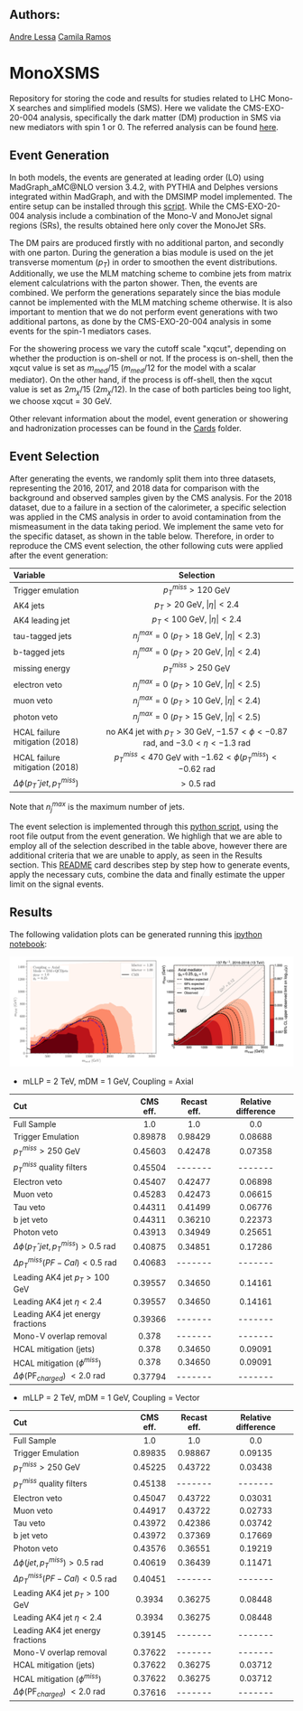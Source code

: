 ## Authors: ##
[Andre Lessa](mailto:andre.lessa@ufabc.edu.br)
[Camila Ramos](mailto:ramos.camila@ufabc.edu.br)

# MonoXSMS

Repository for storing the code and results for studies related to LHC Mono-X searches and simplified models (SMS). Here we validate the CMS-EXO-20-004 analysis, specifically the dark matter (DM) production in SMS via new mediators with spin 1 or 0. The referred analysis can be found [here](http://cms-results.web.cern.ch/cms-results/public-results/publications/EXO-20-004/index.html).


## Event Generation ##

In both models, the events are generated at leading order (LO) using MadGraph_aMC@NLO version 3.4.2, with PYTHIA and Delphes versions integrated within MadGraph, and with the DMSIMP model implemented. The entire setup can be installed through this [script](../../installer.sh). While the CMS-EXO-20-004 analysis include a combination of the Mono-V and MonoJet signal regions (SRs), the results obtained here only cover the MonoJet SRs.

The DM pairs are produced firstly with no additional parton, and secondly with one parton. During the generation a bias module is used on the jet transverse momentum ($p_{T}$) in order to smoothen the event distributions. Additionally, we use the MLM matching scheme to combine jets from matrix element calculatrions with the parton shower. Then, the events are combined. We perform the generations separately since the bias module cannot be implemented with the MLM matching scheme otherwise. It is also important to mention that we do not perform event generations with two additional partons, as done by the CMS-EXO-20-004 analysis in some events for the spin-1 mediators cases.

For the showering process we vary the cutoff scale "xqcut", depending on whether the production is on-shell or not. If the process is on-shell, then the xqcut value is set as $m_{med}/15$ ($m_{med}/12$ for the model with a scalar mediator). On the other hand, if the process is off-shell, then the xqcut value is set as $2m_{\chi}/15$ ($2m_{\chi}/12$). In the case of both particles being too light, we choose xqcut = $30$ GeV.

Other relevant information about the model, event generation or showering and hadronization processes can be found in the [Cards](../../Cards/) folder.

## Event Selection ##

After generating the events, we randomly split them into three datasets, representing the 2016, 2017, and 2018 data for comparison with the background and observed samples given by the CMS analysis. For the 2018 dataset, due to a failure in a section of the calorimeter, a specific selection was applied in the CMS analysis in order to avoid contamination from the mismeasument in the data taking period. We implement the same veto for the specific dataset, as shown in the table below. Therefore, in order to reproduce the CMS event selection, the other following cuts were applied after the event generation:

| Variable 	  | 		Selection		|
| :------------- | :---------------------------------: |
| Trigger emulation | $p_{T}^{miss} > 120$ GeV         |
|AK4 jets	| $p_{T} > 20$ GeV,  $\|\eta\| < 2.4$  |
|AK4 leading jet| $p_{T} < 100$ GeV, $\|\eta\| < 2.4$ |
|tau-tagged jets| $n_{j}^{max} = 0$ ($p_{T} > 18$ GeV, $\|\eta\| < 2.3$)  |
|b-tagged jets	| $n_{j}^{max} = 0$ ($p_{T} > 20$ GeV, $\|\eta\| < 2.4$)  |
|missing energy | $p_{T}^{miss} > 250$ GeV	    |
| electron veto | $n_{j}^{max} = 0$ ($p_{T} > 10$ GeV, $\|\eta\| < 2.5$)  |
| muon veto     | $n_{j}^{max} = 0$ ($p_{T} > 10$ GeV, $\|\eta\| < 2.4$)  |
| photon veto   | $n_{j}^{max} = 0$ ($p_{T} > 15$ GeV, $\|\eta\| < 2.5$)  |
|HCAL failure mitigation (2018) | no AK4 jet with $p_{T} > 30$ GeV, $-1.57 < \phi < -0.87$ rad, and $-3.0 < \eta < -1.3$ rad |
|HCAL failure mitigation (2018) | $p_{T}^{miss} < 470$ GeV with $-1.62 < \phi(p_{T}^{miss}) < -0.62$ rad|
|$\Delta \phi (p_{T}ˆ{jet}, p_{T}^{miss})$ | $> 0.5$ rad |
Note that $n_{j}^{max}$ is the maximum number of jets.

The event selection is implemented through this [python script](../../cms_exo_20_004-Recast.py), using the root file output from the event generation. We highligh that we are able to employ all of the selection described in the table above, however there are additional criteria that we are unable to apply, as seen in the Results section. This [README](../../README.md) card describes step by step how to generate events, apply the necessary cuts, combine the data and finally estimate the upper limit on the signal events.

## Results ##

The following validation plots can be generated running this [ipython notebook](../../notebooks/plotValidation-Axial.ipynb):


![Alt text](../../notebooks/cms-exo-20-004-axial-comp.png?raw=true "Exclusion curve")


 * mLLP = 2 TeV, mDM = 1 GeV, Coupling = Axial
 
  | 			Cut			 |  CMS eff.  |   Recast eff.   |   Relative difference   |
  | :------------------------------------------- | :--------: | :------------:  |   :-----------------:   |
  |		     Full Sample	         |     1.0    |       1.0       |	    0.0		  |
  | 		Trigger Emulation	         |   0.89878  |     0.98429	|	 0.08688 	  |
  | 	$p_{T}^{miss} > 250$ GeV		 |   0.45603  |	    0.42478	|	 0.07358	  |
  | 	$p_{T}^{miss}$ quality filters		 |   0.45504  |     -------     |	 -------	  |
  |     	Electron veto 		         |   0.45407  |	    0.42477	|	 0.06898	  |
  |		Muon veto			 |   0.45283  |	    0.42473	|	 0.06615	  |
  |     	Tau veto			 |   0.44311  |	    0.41499	|	 0.06776	  |
  |     	b jet veto			 |   0.44311  |	    0.36210	|        0.22373	  |
  |       	Photon veto			 |   0.43913  |	    0.34949	|	 0.25651	  |
  |  $\Delta \phi (p_{T}ˆ{jet}, p_{T}^{miss}) > 0.5$ rad |   0.40875  |	    0.34851	|	 0.17286	  |
  |  $\Delta p_{T}^{miss} (PF-Cal) < 0.5$ rad	 |   0.40683  |	    -------	|	 -------	  |
  |     Leading AK4 jet  $p_{T} > 100$ GeV	 |   0.39557  |	    0.34650	|	 0.14161	  |
  |     Leading AK4 jet  $\eta < 2.4$		 |   0.39557  |	    0.34650	|	 0.14161	  |
  |     Leading AK4 jet  energy fractions	 |   0.39366  |	    -------	|	 -------	  |
  |     	Mono-V overlap removal		 |   0.378    |	    -------	|	 -------	  |
  |  	 HCAL mitigation (jets)			 |   0.378    |	    0.34650	|	 0.09091	  |
  |   	 HCAL mitigation ($\phi^{miss}$)	 |   0.378    |	    0.34650	|	 0.09091	  |
  |   $\Delta \phi$(PF$_{charged}$) $< 2.0$ rad  |   0.37794  |	    -------	|	 -------	  |
  
  * mLLP = 2 TeV, mDM = 1 GeV, Coupling = Vector
 
  | 			Cut			 |  CMS eff.  |   Recast eff.   |   Relative difference   |
  | :------------------------------------------- | :--------: | :------------:  |   :-----------------:   |
  |		     Full Sample	         |     1.0    |       1.0       |	    0.0		  |
  | 		Trigger Emulation	         |   0.89835  |     0.98867	|	 0.09135	  |
  | 	$p_{T}^{miss} > 250$ GeV		 |   0.45225  |	    0.43722	|	 0.03438	  |
  | 	$p_{T}^{miss}$ quality filters		 |   0.45138  |     -------     |	 -------	  |
  |     	Electron veto 		         |   0.45047  |	    0.43722	|	 0.03031	  |
  |		Muon veto			 |   0.44917  |	    0.43722	|	 0.02733	  | 
  |     	Tau veto			 |   0.43972  |	    0.42386	|	 0.03742	  |
  |     	b jet veto			 |   0.43972  |	    0.37369	|        0.17669	  |
  |       	Photon veto			 |   0.43576  |	    0.36551	|	 0.19219	  |
  |  $\Delta \phi (jet, p_{T}^{miss}) > 0.5$ rad |   0.40619  |	    0.36439	|	 0.11471	  |
  |  $\Delta p_{T}^{miss} (PF-Cal) < 0.5$ rad	 |   0.40451  |	    -------	|	 -------	  |
  |     Leading AK4 jet  $p_{T} > 100$ GeV	 |   0.3934   |	    0.36275	|	 0.08448	  |
  |     Leading AK4 jet  $\eta < 2.4$		 |   0.3934   |	    0.36275	|	 0.08448	  |
  |     Leading AK4 jet  energy fractions	 |   0.39145  |	    -------	|	 -------	  |
  |     	Mono-V overlap removal		 |   0.37622  |	    -------	|	 -------	  |
  |  	 HCAL mitigation (jets)			 |   0.37622  |	    0.36275	|	 0.03712	  |
  |   	 HCAL mitigation ($\phi^{miss}$)	 |   0.37622  |	    0.36275	|	 0.03712	  |
  |   $\Delta \phi$(PF$_{charged}$) $< 2.0$ rad  |   0.37616  |	    -------	|	 -------	  |
  
  
  
  
  
  
  
